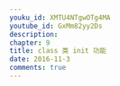 ```yaml
---
youku_id: XMTU4NTgwOTg4MA
youtube_id: GxMm82yy2Ds
description: 
chapter: 9
title: class 类 init 功能
date: 2016-11-3
comments: true
---
```



